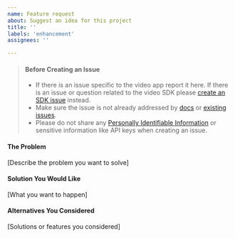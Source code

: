```yaml
---
name: Feature request
about: Suggest an idea for this project
title: ''
labels: 'enhancement'
assignees: ''

---
```


> #### Before Creating an Issue
>
> - If there is an issue specific to the video app report it here. If there is an issue or question related to the video SDK please [create an SDK issue](https://github.com/twilio/twilio-video-ios/issues) instead.
> - Make sure the issue is not already addressed by [docs](https://www.twilio.com/docs/video) or [existing issues](https://github.com/twilio/twilio-video-app-ios/issues).
> - Please do not share any 
[Personally Identifiable Information](https://www.twilio.com/docs/glossary/what-is-personally-identifiable-information-pii) or sensitive information like API keys when creating an issue.

#### The Problem

[Describe the problem you want to solve]

#### Solution You Would Like

[What you want to happen]

#### Alternatives You Considered

[Solutions or features you considered]
